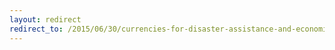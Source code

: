 ```yaml
---
layout: redirect
redirect_to: /2015/06/30/currencies-for-disaster-assistance-and-economic-development
---
```

